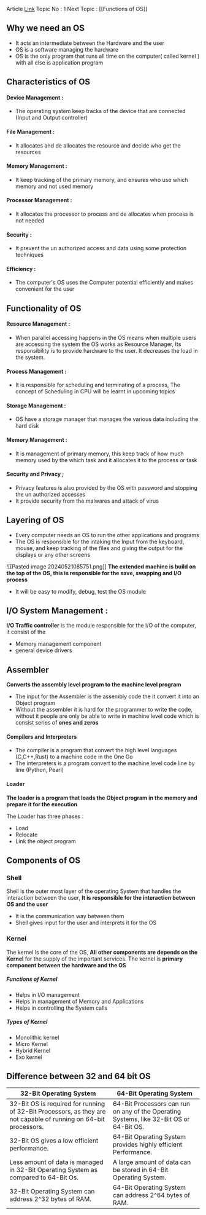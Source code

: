 Article [Link](https://www.geeksforgeeks.org/introduction-of-operating-system-set-1/)
Topic No : 1
Next Topic : [[Functions of OS]]
## Why we need an OS

- It acts an intermediate between the Hardware and the user
- OS is a software managing the hardware
- OS is the only program that runs all time on the computer( called kernel ) with all else is application program

## Characteristics of OS

#### Device Management : 
- The operating system keep tracks of the device that are connected (Input and Output controller)
#### File Management : 
- It allocates and de allocates the resource and decide who get the resources
#### Memory Management :
- It keep tracking of the primary memory, and ensures who use which memory and not used memory
#### Processor Management :
- It allocates the processor to process and de allocates when process is not needed
#### Security : 
- It prevent the un authorized access and data using some protection techniques
#### Efficiency :
- The computer's OS uses the Computer potential efficiently and makes convenient for the user

## Functionality of OS
#### Resource Management :
- When parallel accessing happens in the OS means when multiple users are accessing the system the OS works as Resource Manager, Its responsibility is to provide hardware to the user. It decreases the load in the system.
#### Process Management :
- It is responsible for scheduling and terminating of a process, The concept of Scheduling in CPU will be learnt in upcoming topics
#### Storage Management : 
- OS have a storage manager that manages the various data including the hard disk
#### Memory Management : 
- It is management of primary memory, this keep track of how much memory used by the which task and it allocates it to the process or task
#### Security and Privacy ; 
- Privacy features is also provided by the OS with password and stopping the un authorized accesses
- It provide security from the malwares and attack of virus 

## Layering of OS

- Every computer needs an OS to run the other applications and programs
- The OS is responsible for the intaking the Input from the keyboard, mouse, and keep tracking of the files and giving the output for the displays or any other screens

![[Pasted image 20240521085751.png]]
**The extended machine is build on the top of the OS, this is responsible for the save, swapping and I/O process**

- It will be easy to modify, debug, test the OS module

## I/O System Management :

**I/O Traffic controller** is the module responsible for the I/O of the computer, it consist of the 
- Memory management component
- general device drivers

## Assembler

**Converts the assembly level program to the machine level program**

- The input for the Assembler is the assembly code the it convert it into an Object program
- Without the assembler it is hard for the programmer to write the code, without it people are only be able to write in machine level code which is consist series of **ones and zeros**

#### Compilers and Interpreters

- The compiler is a program that convert the high level languages (C,C++,Rust) to a machine code in the One Go
- The interpreters is a program convert to the machine level code line by line (Python, Pearl)
#### Loader

**The loader is a program that loads the Object program in the memory and prepare it for the execution** 

The Loader has three phases : 
- Load 
- Relocate 
- Link the object program 

## Components of OS 

### Shell 
Shell is the outer most layer of the operating System that handles the interaction between the user, **It is responsible for the interaction between OS and the user** 

- It is the communication way between them 
- Shell gives input for the user and interprets it for the OS
### Kernel
The kernel is the core of the OS, **All other components are depends on the Kernel** for the supply of the important services. The kernel is **primary component between the hardware and the OS**
##### Functions of Kernel
- Helps in I/O management
- Helps in management of Memory and Applications
- Helps in controlling the System calls
##### Types of Kernel 
- Monolithic kernel
- Micro Kernel
- Hybrid Kernel
- Exo kernel

## Difference between 32 and 64 bit OS 

| 32-Bit Operating System                                                                                          | 64-Bit Operating System                                                                 |
| ---------------------------------------------------------------------------------------------------------------- | --------------------------------------------------------------------------------------- |
| 32-Bit OS is required for running of 32-Bit Processors, as they are not capable of running on 64-bit processors. | 64-Bit Processors can run on any of the Operating Systems, like 32-Bit OS or 64-Bit OS. |
| 32-Bit OS gives a low efficient performance.                                                                     | 64-Bit Operating System provides highly efficient Performance.                          |
| Less amount of data is managed in 32-Bit Operating System as compared to 64-Bit Os.                              | A large amount of data can be stored in 64-Bit Operating System.                        |
| 32-Bit Operating System can address 2^32 bytes of RAM.                                                           | 64-Bit Operating System can address 2^64 bytes of RAM.                                  |

